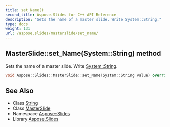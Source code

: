```yaml
---
title: set_Name()
second_title: Aspose.Slides for C++ API Reference
description: "Sets the name of a master slide. Write System::String."
type: docs
weight: 131
url: /aspose.slides/masterslide/set_name/
---
```

## MasterSlide::set_Name(System::String) method


Sets the name of a master slide. Write [System::String](../../../system/string/).

```cpp
void Aspose::Slides::MasterSlide::set_Name(System::String value) override
```

## See Also

* Class [String](../../../system/string/)
* Class [MasterSlide](../)
* Namespace [Aspose::Slides](../../)
* Library [Aspose.Slides](../../../)